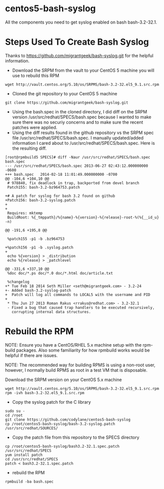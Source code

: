 centos5-bash-syslog
===================

All the components you need to get syslog enabled on bash bash-3.2-32.1. 


Steps Used To Create Bash Syslog
================================

Thanks to https://github.com/migrantgeek/bash-syslog.git for the helpful information. 
* Download the SRPM from the vault to your CentOS 5 machine you will use to rebuild this RPM
```
wget http://vault.centos.org/5.10/os/SRPMS/bash-3.2-32.el5_9.1.src.rpm
```
* Cloned the git repository to your CentOS 5 machine
```
git clone https://github.com/migrantgeek/bash-syslog.git
```
* Using the bash.spec in the cloned directory, I did diff on the SRPM version /usr/src/redhat/SPECS/bash.spec because I wanted to make sure there was no securiy concerns and to make sure the recent patches were applied.  
* Using the diff results found in the github repository vs the SRPM spec file /usr/src/redhat/SPECS/bash.spec.  I manually updated/added information I cared about to /usr/src/redhat/SPECS/bash.spec.  Here is the resulting diff.
```
[root@rpmbuild5 SPECS]# diff -Naur /usr/src/redhat/SPECS/bash.spec bash.spec 
--- /usr/src/redhat/SPECS/bash.spec	2013-06-27 02:43:12.000000000 -0600
+++ bash.spec	2014-02-18 11:01:49.000000000 -0700
@@ -104,6 +104,10 @@
 # 978840, fix deadlock in trap, backported from devel branch
 Patch155: bash-3.2-bz964753.patch
 
+# A patch for syslog for bash 3.2 found on github
+Patch156: bash-3.2-syslog.patch
+
+
 Requires: mktemp
 BuildRoot: %{_tmppath}/%{name}-%{version}-%{release}-root-%(%{__id_u} -n)
 
@@ -191,6 +195,8 @@
 
 %patch155 -p1 -b .bz964753
 
+%patch156 -p1 -b .syslog.patch
+
 echo %{version} > _distribution
 echo %{release} > _patchlevel
 
@@ -331,6 +337,10 @@
 %doc doc/*.ps doc/*.0 doc/*.html doc/article.txt
 
 %changelog
+* Tue Feb 18 2014 Seth Miller <seth@migrantgeek.com> - 3.2-24
+- Added bash-3.2-syslog-patch
+  Patch will log all commands to LOCAL5 with the username and PID
+
 * Thu Jun 27 2013 Roman Rakus <rrakus@redhat.com> - 3.2-32.1
 - Fixed a bug that caused trap handlers to be executed recursively,
   corrupting internal data structures.
```


Rebuild the RPM
===============
NOTE: Ensure you have a CentOS/RHEL 5.x machine setup with the rpm-build packages.  Also some familiarity for how rpmbuild works would be helpful if there are issues.  

NOTE: The recommended way for building RPMS is using a non-root user, however, I normally build RPMS as root in a test VM that is disposable.

Download the SRPM version on your CentOS 5.x machine
```
wget http://vault.centos.org/5.10/os/SRPMS/bash-3.2-32.el5_9.1.src.rpm
rpm -ivh bash-3.2-32.el5_9.1.src.rpm
```

* Copy the syslog patch for the C library  
```
sudo su -
cd /root
git clone https://github.com/codylane/centos5-bash-syslog
cp /root/centos5-bash-syslog/bash-3.2-syslog.patch /usr/src/redhat/SOURCES/
```

* Copy the patch file from this repository to the SPECS directory
```
cp /root/centos5-bash-syslog/bash3.2-32.1.spec.patch /usr/src/redhat/SPECS
yum install patch
cd /usr/src/redhat/SPECS
patch < bash3.2-32.1.spec.patch
```

* rebuild the RPM
```
rpmbuild -ba bash.spec
```
